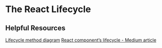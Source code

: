 # The React Lifecycle

## Helpful Resources
[Lifecycle method diagram](https://projects.wojtekmaj.pl/react-lifecycle-methods-diagram/)
[React component’s lifecycle - Medium article](https://medium.com/react-ecosystem/react-components-lifecycle-ce09239010df)
